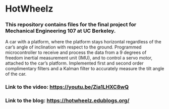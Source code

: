 # HotWheelz

### This repository contains files for the final project for Mechanical Engineering 107 at UC Berkeley.

A car with a platform, where the platform stays horizontal regardless of the car’s angle of 
inclination with respect to the ground. Programmed microcontroller to receive and process 
the data from a 9 degrees of freedom inertial measurement unit (IMU), and to control a 
servo motor, attached to the car’s platform. Implemented first and second order 
complimentary filters and a Kalman filter to accurately measure the tilt angle of the car.

### Link to the video: https://youtu.be/Zia1LHXC8wQ
### Link to the blog: https://hotwheelz.edublogs.org/